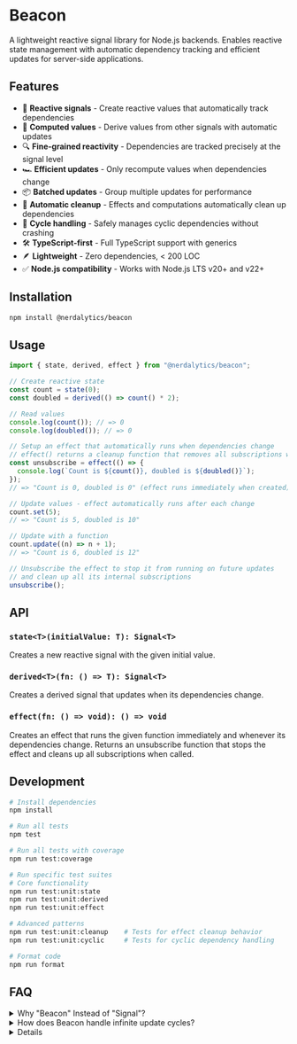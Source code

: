 # Beacon

A lightweight reactive signal library for Node.js backends. Enables reactive state management with automatic dependency tracking and efficient updates for server-side applications.

## Features

- 🔄 **Reactive signals** - Create reactive values that automatically track dependencies
- 🧮 **Computed values** - Derive values from other signals with automatic updates
- 🔍 **Fine-grained reactivity** - Dependencies are tracked precisely at the signal level
- 🏎️ **Efficient updates** - Only recompute values when dependencies change
- 📦 **Batched updates** - Group multiple updates for performance
- 🧹 **Automatic cleanup** - Effects and computations automatically clean up dependencies
- 🔁 **Cycle handling** - Safely manages cyclic dependencies without crashing
- 🛠️ **TypeScript-first** - Full TypeScript support with generics
- 🪶 **Lightweight** - Zero dependencies, < 200 LOC
- ✅ **Node.js compatibility** - Works with Node.js LTS v20+ and v22+

## Installation

```bash
npm install @nerdalytics/beacon
```

## Usage

```typescript
import { state, derived, effect } from "@nerdalytics/beacon";

// Create reactive state
const count = state(0);
const doubled = derived(() => count() * 2);

// Read values
console.log(count()); // => 0
console.log(doubled()); // => 0

// Setup an effect that automatically runs when dependencies change
// effect() returns a cleanup function that removes all subscriptions when called
const unsubscribe = effect(() => {
  console.log(`Count is ${count()}, doubled is ${doubled()}`);
});
// => "Count is 0, doubled is 0" (effect runs immediately when created)

// Update values - effect automatically runs after each change
count.set(5);
// => "Count is 5, doubled is 10"

// Update with a function
count.update((n) => n + 1);
// => "Count is 6, doubled is 12"

// Unsubscribe the effect to stop it from running on future updates
// and clean up all its internal subscriptions
unsubscribe();
```

## API

### `state<T>(initialValue: T): Signal<T>`

Creates a new reactive signal with the given initial value.

### `derived<T>(fn: () => T): Signal<T>`

Creates a derived signal that updates when its dependencies change.

### `effect(fn: () => void): () => void`

Creates an effect that runs the given function immediately and whenever its dependencies change. Returns an unsubscribe function that stops the effect and cleans up all subscriptions when called.

## Development

```bash
# Install dependencies
npm install

# Run all tests
npm test

# Run all tests with coverage
npm run test:coverage

# Run specific test suites
# Core functionality
npm run test:unit:state
npm run test:unit:derived
npm run test:unit:effect

# Advanced patterns
npm run test:unit:cleanup    # Tests for effect cleanup behavior
npm run test:unit:cyclic     # Tests for cyclic dependency handling

# Format code
npm run format
```

## FAQ

<details>

<summary>Why "Beacon" Instead of "Signal"?</summary>
I chose "Beacon" because it clearly represents how the library broadcasts notifications when state changes—just like a lighthouse guides ships. While my library draws inspiration from Preact Signals, Angular Signals, and aspects of Svelte, I wanted to create something lighter and specifically designed for Node.js backends. Using "Beacon" instead of "Signal" helps avoid confusion with the TC39 proposal and similar libraries while still accurately describing the core functionality.

</details>

<details>

<summary>How does Beacon handle infinite update cycles?</summary>
Beacon uses a queue-based update system that won't crash even with cyclical dependencies. If signals form a cycle where values constantly change (A updates B updates A...), the system will continue processing these updates without stack overflows. However, this could potentially affect performance if updates never stabilize. See the [TECHNICAL_DETAILS.md][4] document for best practices on handling cyclical dependencies.

</details>

<details>

## License

This project is licensed under the MIT License. See the [LICENSE][1] file for details.

<!-- Links collection -->

[1]: ./LICENSE
